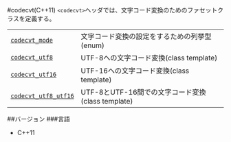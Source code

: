 #codecvt(C++11)
`<codecvt>`ヘッダでは、文字コード変換のためのファセットクラスを定義する。

| | |
|---------------------------------------------------------------------------------------------------------------------------|-----------------------------------------------------------------|
| [`codecvt_mode`](./codecvt/codecvt_mode.md) | 文字コード変換の設定をするための列挙型(enum) |
| [`codecvt_utf8`](./codecvt/codecvt_utf8.md) | UTF-8への文字コード変換(class template) |
| [`codecvt_utf16`](./codecvt/codecvt_utf16.md) | UTF-16への文字コード変換(class template) |
| [`codecvt_utf8_utf16`](./codecvt/codecvt_utf8_utf16.md) | UTF-8とUTF-16間での文字コード変換(class template) |

##バージョン
###言語
- C++11

